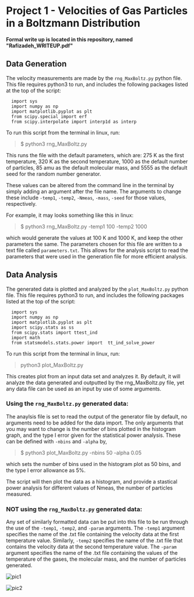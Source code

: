 # Project 1 - Velocities of Gas Particles in a Boltzmann Distribution

**Formal write up is located in this repository, named "Rafizadeh_WRITEUP.pdf"**

## Data Generation

The velocity measurements are made by the `rng_MaxBoltz.py` python file. This file requires python3 to run, and includes the following packages listed at the top of the script:

```
  import sys
  import numpy as np
  import matplotlib.pyplot as plt
  from scipy.special import erf
  from scipy.interpolate import interp1d as interp
```

To run this script from the terminal in linux, run:

> $ python3 rng_MaxBoltz.py

This runs the file with the default parameters, which are: 275 K as the first temperature, 320 K as the second temperature, 1000 as the default number of particles, 85 amu as the default molecular mass, and 5555 as the default seed for the random number generator.

These values can be altered from the command line in the terminal by simply adding an argument after the file name. The arguments to change these include `-temp1`, `-temp2`, `-Nmeas`, `-mass`, `-seed` for those values, respectively. 

For example, it may looks something like this in linux:

> $ python3 rng_MaxBoltz.py -temp1 100 -temp2 1000

which would generate the values at 100 K and 1000 K, and keep the other parameters the same. The parameters chosen for this file are written to a text file called `parameters.txt`. This allows for the analysis script to read the parameters that were used in the generation file for more efficient analysis.

## Data Analysis

The generated data is plotted and analyzed by the `plot_MaxBoltz.py` python file. This file requires python3 to run, and includes the following packages listed at the top of the script:

```
  import sys
  import numpy as np
  import matplotlib.pyplot as plt
  import scipy.stats as ss
  from scipy.stats import ttest_ind
  import math
  from statsmodels.stats.power import  tt_ind_solve_power
```

To run this script from the terminal in linux, run:

> python3 plot_MaxBoltz.py

This creates plot from an input data set and analyzes it. By default, it will analyze the data generated and outputted by the rng_MaxBoltz.py file, yet any data file can be used as an input by use of some arguments.

### Using the `rng_MaxBoltz.py` generated data:

The anaylsis file is set to read the output of the generator file by default, no arguments need to be added for the data import. The only arguments that you may want to change is the number of bins plotted in the histogram graph, and the type I error given for the statistical power analysis. These can be defined with `-nbins` and `-alpha` by,

> $ python3 plot_MaxBoltz.py -nbins 50 -alpha 0.05

which sets the number of bins used in the histogram plot as 50 bins, and the type I error allowance as 5%.

The script will then plot the data as a histogram, and provide a stastical power analysis for different values of Nmeas, the number of particles measured.

### NOT using the `rng_MaxBoltz.py` generated data:

Any set of similarly formatted data can be put into this file to be run through the use of the `-temp1`, `-temp2`, and `-param` arguments. The `-temp1` argument specifies the name of the .txt file containing the velocity data at the first temperature value. Similarly, `-temp2` specifies the name of the .txt file that contains the velocity data at the second temperature value. The `-param` argument specifies the name of the .txt file containing the values of the temperature of the gases, the molecular mass, and the number of particles generated.

![pic1](https://user-images.githubusercontent.com/76142511/218628962-a6cbf1ad-71e7-4460-99df-b18df8cb4931.png)

![pic2](https://user-images.githubusercontent.com/76142511/218628977-a798c0cc-4cb5-47c1-90d6-a6e9817c5a0e.png)


